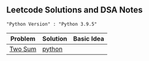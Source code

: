 ## Leetcode Solutions and DSA Notes

```
"Python Version" : "Python 3.9.5"
```

| Problem  | Solution  | Basic Idea  |
|---|---|---|
| [Two Sum](https://leetcode.com/problems/two-sum/)  | [python](https://github.com/ericraymundrex/leetcode/blob/main/Python/two_sum.py)  |
